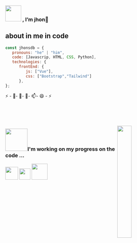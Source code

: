 ### <img src="https://raw.githubusercontent.com/alexnaiman/alexnaiman/master/resources/welcomeglitch.gif" width="50px" />  , I’m jhon👋
## about in me in code
```js
const jhonsdb = {
   pronouns: "he" | "him",
   code: [Javascrip, HTML, CSS, Python],
   technologies: {
      frontEnd: {
         js: ["Vue"],
         css: ["Bootstrap","Tailwind"]
      },
};
```
⚡ - 👀- 🌱- 💞️- 📫- 😄 - ⚡ 

<p align="center" >

  <br/>
  <br/>
  <br/>
</p>

<img src="https://media.tenor.com/images/df8c44a1d20ab367fdcb21880985fd33/tenor.gif" align="right"  width="30%"/>

### <img src="https://raw.githubusercontent.com/alexnaiman/alexnaiman/master/resources/PusheenCompute.gif" width="70px" />I'm working on my progress on the code ...








<img src="https://raw.githubusercontent.com/alexnaiman/alexnaiman/master/resources/3243_take_my_money.png" height="40px" />



 <img src="https://raw.githubusercontent.com/alexnaiman/alexnaiman/master/resources/chat.gif" height="35px" />

 <img src="https://raw.githubusercontent.com/alexnaiman/alexnaiman/master/resources/bongocat.gif" width="50px" />
